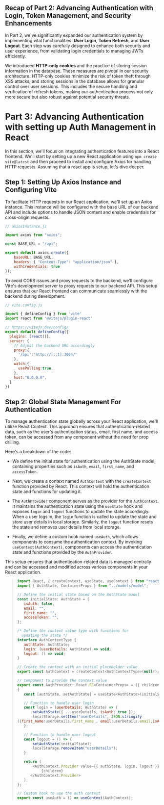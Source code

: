 ## Recap of Part 2: Advancing Authentication with Login, Token Management, and Security Enhancements

In Part 2, we've significantly expanded our authentication system by implementing vital functionalities: **User Login**, **Token Refresh**, and **User Logout**. Each step was carefully designed to enhance both security and user experience, from validating login credentials to managing JWTs efficiently.

We introduced **HTTP-only cookies** and the practice of storing session information in the database. These measures are pivotal in our security architecture. HTTP-only cookies minimize the risk of token theft through XSS attacks, and storing sessions in the database allows for granular control over user sessions. This includes the secure handling and verification of refresh tokens, making our authentication process not only more secure but also robust against potential security threats.

# Part 3: Advancing Authentication with setting up Auth Management in React

In this section, we'll focus on integrating authentication features into a React frontend. We'll start by setting up a new React application using `npm create vite@latest` and then proceed to install and configure Axios for handling HTTP requests. Assuming that a react app is setup, let's dive deeper. 

## Step 1: Setting Up Axios Instance and Configuring Vite

To facilitate HTTP requests in our React application, we'll set up an Axios instance. This instance will be configured with the base URL of our backend API and include options to handle JSON content and enable credentials for cross-origin requests.

```javascript
// axiosInstance.js

import axios from "axios";

const BASE_URL = "/api";

export default axios.create({
    baseURL: BASE_URL,
    headers: { "Content-Type": "application/json" },
    withCredentials: true
});
```

To avoid CORS issues and proxy requests to the backend, we'll configure Vite's development server to proxy requests to our backend API. This setup ensures that our React frontend can communicate seamlessly with the backend during development.

```javascript
// vite.config.js

import { defineConfig } from 'vite'
import react from '@vitejs/plugin-react'

// https://vitejs.dev/config/
export default defineConfig({
  plugins: [react()],
  server: {
    // Adjust the backend URL accordingly
    proxy:{
      '/api':'http://[::1]:3004/'  
    },
    watch:{
      usePolling:true,
    },
    host:"0.0.0.0",
  }
})
```

## Step 2: Global State Management For Authentication

To manage authentication state globally across your React application, we'll utilize React Context. This approach ensures that authentication-related data, such as the user's authentication status, email, first name, and access token, can be accessed from any component without the need for prop drilling.

Here's a breakdown of the code:

- We define the initial state for authentication using the AuthState model, containing properties such as `isAuth`, `email`, `first_name`, and `accessToken`.

- Next, we create a context named `AuthContext` with the `createContext` function provided by React. This context will hold the authentication state and functions for updating it.

- The `AuthProvider` component serves as the provider for the `AuthContext`. It maintains the authentication state using the `useState` hook and exposes `login` and `logout` functions to update the state accordingly. When a user logs in, the `login` function is called to update the state and store user details in local storage. Similarly, the `logout` function resets the state and removes user details from local storage.

- Finally, we define a custom hook named `useAuth`, which allows components to consume the authentication context. By invoking `useContext(AuthContext)`, components can access the authentication state and functions provided by the `AuthProvider`.

This setup ensures that authentication-related data is managed centrally and can be accessed and modified across various components in your React application.

>```javascript
>import React, { createContext, useState, useContext } from "react";
>import { AuthState, ContainerProps } from "../models/model";
>
>// Define the initial state based on the AuthState model
>const initialState: AuthState = {
>    isAuth: false,
>    email: "",
>    first_name: "",
>    accessToken: "",
>};
>
>/* Define the context value type with functions for 
>   updating the state */
>interface AuthContextType {
>    authState: AuthState;
>    login: (userDetails: AuthState) => void;
>    logout: () => void;
>}
>
>// Create the context with an initial placeholder value
>export const AuthContext = createContext<AuthContextType>(null!);
>
>// Component to provide the context value
>export const AuthProvider: React.FC<ContainerProps> = ({ children }) =>
>{
>    const [authState, setAuthState] = useState<AuthState>(initialState);
>
>    // Function to handle user login
>    const login = (userDetails: AuthState) => {
>        setAuthState({ ...userDetails, isAuth: true });
>        localStorage.setItem("userDetails", JSON.stringify
>({first_name:userDetails.first_name , email:userDetails.email,isAuth: >true }));
>    };
>
>    // Function to handle user logout
>    const logout = () => {
>        setAuthState(initialState);
>        localStorage.removeItem("userDetails");
>    };
>
>    return (
>        <AuthContext.Provider value={{ authState, login, logout }}>
>            {children}
>       </AuthContext.Provider>
>    );
>};
>
>// Custom hook to use the auth context
>export const useAuth = () => useContext(AuthContext);
>```